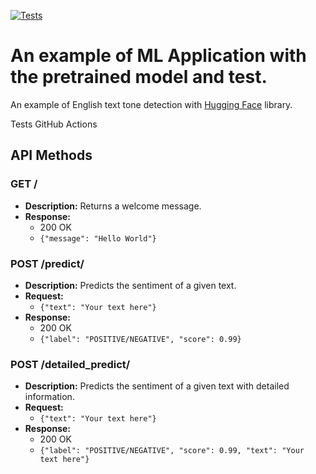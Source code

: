 [![Tests](https://github.com/tokarevsas31/ml_fastapi_tests/actions/workflows/python-app.yml/badge.svg)](https://github.com/tokarevsas31/ml_fastapi_tests/actions/workflows/python-app.yml)

# An example of ML Application with the pretrained model and test.

An example of English text tone detection with [Hugging Face](https://huggingface.co/) library.


Tests GitHub Actions

## API Methods

### GET /

- **Description:** Returns a welcome message.
- **Response:**
  - 200 OK
  - `{"message": "Hello World"}`

### POST /predict/

- **Description:** Predicts the sentiment of a given text.
- **Request:**
  - `{"text": "Your text here"}`
- **Response:**
  - 200 OK
  - `{"label": "POSITIVE/NEGATIVE", "score": 0.99}`

### POST /detailed_predict/

- **Description:** Predicts the sentiment of a given text with detailed information.
- **Request:**
  - `{"text": "Your text here"}`
- **Response:**
  - 200 OK
  - `{"label": "POSITIVE/NEGATIVE", "score": 0.99, "text": "Your text here"}`
